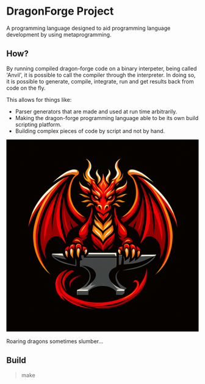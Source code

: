 # DragonForge Project

A programming language designed to aid programming language development by using metaprogramming.

## How?

By running compiled dragon-forge code on a binary interpeter, being called 'Anvil', it is possible to call the compiler through the interpreter.
In doing so, it is possible to generate, compile, integrate, run and get results back from code on the fly.

This allows for things like:
- Parser generators that are made and used at run time arbitrarily.
- Making the dragon-forge programming language able to be its own build scripting platform.
- Building complex pieces of code by script and not by hand.

![Logo (Generated by ChatGPT.)](./art/dragon-forge.png)

Roaring dragons sometimes slumber...

## Build

> make
